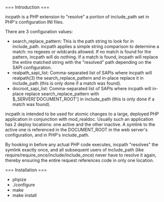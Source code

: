 === Introduction === 

incpath is a PHP extension to "resolve" a portion of include_path set in PHP's configuration INI files.

There are 3 configuration values:
* search_replace_pattern: This is the path string to look for in include_path. incpath applies a simple string comparison to determine a match: no regexes or wildcards allowed. If no match is found for the pattern, incpath will do nothing. If a match is found, incpath will replace the entire matched string with the "resolved" path depending on the SAPI configuration.
* realpath_sapi_list: Comma-separated list of SAPIs where incpath will realpath(3) the search_replace_pattern and in-place replace it in include_path (this is only done if a match was found).
* docroot_sapi_list: Comma-separated list of SAPIs where incpath will in-place replace search_replace_pattern with $_SERVER['DOCUMENT_ROOT'] in include_path (this is only done if a match was found).

incpath is intended to be used for atomic changes to a large, deployed PHP application in conjunction with mod_realdoc. Usually such an application has 2 deploy locations: one active and the other inactive. A symlink to the active one is referenced in the DOCUMENT_ROOT in the web server's configuration, and in PHP's include_path. 

By hooking in before any actual PHP code executes, incpath "resolves" the symlink exactly once, and all subsequent users of include_path (like require/require_once/include/include_once) never have to resolve it again, thereby ensuring the entire request references code in only one location.

=== Installation ===
* phpize
* ./configure
* make
* make install
